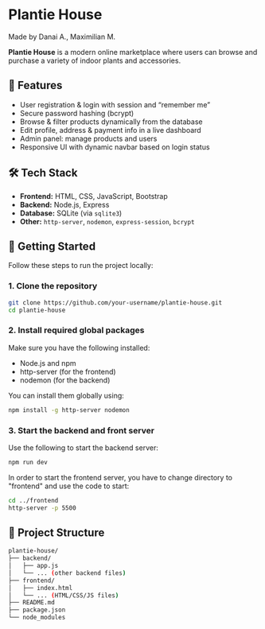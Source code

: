# Plantie House
Made by Danai A., Maximilian M. 

**Plantie House** is a modern online marketplace where users can browse and purchase a variety of indoor plants and accessories.

## 🌱 Features

- User registration & login with session and “remember me”
- Secure password hashing (bcrypt)
- Browse & filter products dynamically from the database
- Edit profile, address & payment info in a live dashboard
- Admin panel: manage products and users
- Responsive UI with dynamic navbar based on login status

## 🛠 Tech Stack

- **Frontend:** HTML, CSS, JavaScript, Bootstrap
- **Backend:** Node.js, Express
- **Database:** SQLite (via `sqlite3`)
- **Other:** `http-server`, `nodemon`, `express-session`, `bcrypt`

## 🚀 Getting Started

Follow these steps to run the project locally:

### 1. Clone the repository

```bash
git clone https://github.com/your-username/plantie-house.git
cd plantie-house
```

### 2. Install required global packages
Make sure you have the following installed:
- Node.js and npm
- http-server (for the frontend)
- nodemon (for the backend)

You can install them globally using:

```bash
npm install -g http-server nodemon
```

### 3. Start the backend and front server

Use the following to start the backend server:

```bash
npm run dev
```

In order to start the frontend server, you have to change directory to "frontend" and use the code to start:

```bash
cd ../frontend
http-server -p 5500
```

## 📁 Project Structure

```bash
plantie-house/
├── backend/
│   ├── app.js
│   └── ... (other backend files)
├── frontend/
│   ├── index.html
│   └── ... (HTML/CSS/JS files)
├── README.md
├── package.json
└── node_modules
```
